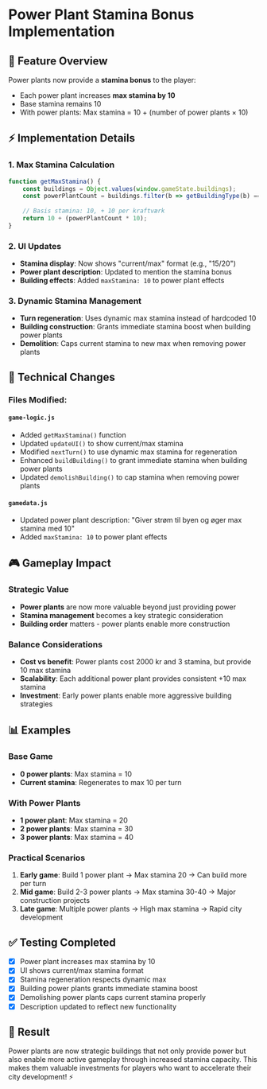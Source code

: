 # Power Plant Stamina Bonus Implementation

## 🎯 Feature Overview
Power plants now provide a **stamina bonus** to the player:
- Each power plant increases **max stamina by 10**
- Base stamina remains 10
- With power plants: Max stamina = 10 + (number of power plants × 10)

## ⚡ Implementation Details

### 1. **Max Stamina Calculation**
```javascript
function getMaxStamina() {
    const buildings = Object.values(window.gameState.buildings);
    const powerPlantCount = buildings.filter(b => getBuildingType(b) === 'powerplant').length;
    
    // Basis stamina: 10, + 10 per kraftværk
    return 10 + (powerPlantCount * 10);
}
```

### 2. **UI Updates**
- **Stamina display**: Now shows "current/max" format (e.g., "15/20")
- **Power plant description**: Updated to mention the stamina bonus
- **Building effects**: Added `maxStamina: 10` to power plant effects

### 3. **Dynamic Stamina Management**
- **Turn regeneration**: Uses dynamic max stamina instead of hardcoded 10
- **Building construction**: Grants immediate stamina boost when building power plants
- **Demolition**: Caps current stamina to new max when removing power plants

## 🔧 Technical Changes

### Files Modified:

#### `game-logic.js`
- Added `getMaxStamina()` function
- Updated `updateUI()` to show current/max stamina
- Modified `nextTurn()` to use dynamic max stamina for regeneration
- Enhanced `buildBuilding()` to grant immediate stamina when building power plants
- Updated `demolishBuilding()` to cap stamina when removing power plants

#### `gamedata.js`
- Updated power plant description: "Giver strøm til byen og øger max stamina med 10"
- Added `maxStamina: 10` to power plant effects

## 🎮 Gameplay Impact

### Strategic Value
- **Power plants** are now more valuable beyond just providing power
- **Stamina management** becomes a key strategic consideration
- **Building order** matters - power plants enable more construction

### Balance Considerations
- **Cost vs benefit**: Power plants cost 2000 kr and 3 stamina, but provide 10 max stamina
- **Scalability**: Each additional power plant provides consistent +10 max stamina
- **Investment**: Early power plants enable more aggressive building strategies

## 📊 Examples

### Base Game
- **0 power plants**: Max stamina = 10
- **Current stamina**: Regenerates to max 10 per turn

### With Power Plants
- **1 power plant**: Max stamina = 20
- **2 power plants**: Max stamina = 30
- **3 power plants**: Max stamina = 40

### Practical Scenarios
1. **Early game**: Build 1 power plant → Max stamina 20 → Can build more per turn
2. **Mid game**: Build 2-3 power plants → Max stamina 30-40 → Major construction projects
3. **Late game**: Multiple power plants → High max stamina → Rapid city development

## ✅ Testing Completed
- [x] Power plant increases max stamina by 10
- [x] UI shows current/max stamina format
- [x] Stamina regeneration respects dynamic max
- [x] Building power plants grants immediate stamina boost
- [x] Demolishing power plants caps current stamina properly
- [x] Description updated to reflect new functionality

## 🚀 Result
Power plants are now strategic buildings that not only provide power but also enable more active gameplay through increased stamina capacity. This makes them valuable investments for players who want to accelerate their city development! ⚡
